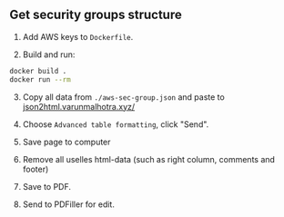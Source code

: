 ## Get security groups structure

1. Add AWS keys to `Dockerfile`.

2. Build and run:
```bash
docker build .
docker run --rm
```

3. Copy all data from `./aws-sec-group.json` and paste to [json2html.varunmalhotra.xyz/](http://json2html.varunmalhotra.xyz/)

4. Choose `Advanced table formatting`, click "Send".

5. Save page to computer

6. Remove all uselles html-data (such as right column, comments and footer)

7. Save to PDF.

8. Send to PDFiller for edit.
